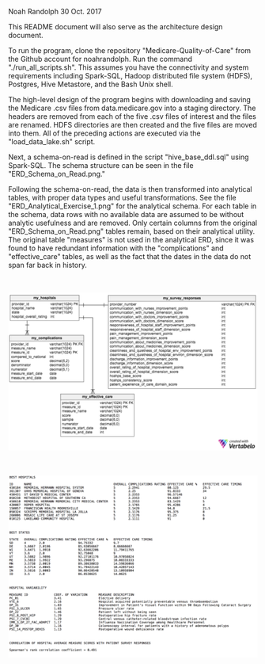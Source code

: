 Noah Randolph
30 Oct. 2017

This README document will also serve as the architecture design document.

To run the program, clone the repository "Medicare-Quality-of-Care" from the Github account for noahrandolph. Run the command "./run_all_scripts.sh". This assumes you have the connectivity and system requirements including Spark-SQL, Hadoop distributed file system (HDFS), Postgres, Hive Metastore, and the Bash Unix shell.

The high-level design of the program begins with downloading and saving the Medicare .csv files from data.medicare.gov into a staging directory. The headers are removed from each of the five .csv files of interest and the files are renamed. HDFS directories are then created and the five files are moved into them. All of the preceding actions are executed via the "load_data_lake.sh" script.

Next, a schema-on-read is defined in the script "hive_base_ddl.sql" using Spark-SQL. The schema structure can be seen in the file "ERD_Schema_on_Read.png." 

Following the schema-on-read, the data is then transformed into analytical tables, with proper data types and useful transformations. See the file "ERD_Analytical_Exercise_1.png" for the analytical schema. For each table in the schema, data rows with no available data are assumed to be without analytic usefulness and are removed. Only certain columns from the original "ERD_Schema_on_Read.png" tables remain, based on their analytical utility. The original table "measures" is not used in the analytical ERD, since it was found to have redundant information with the "complications" and "effective_care" tables, as well as the fact that the dates in the data do not span far back in history.

<br><br>
![](ERD_Analytical.png)

<br><br>
![](README_files/results.png)
